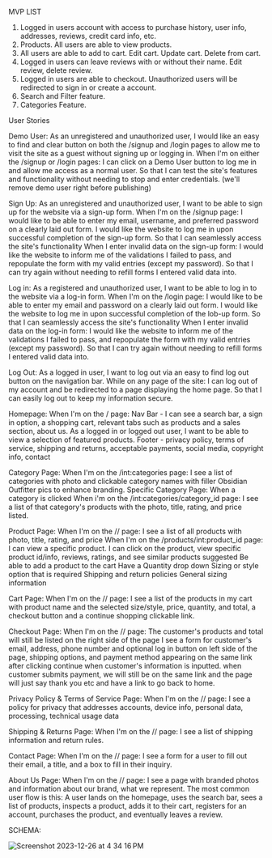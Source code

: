 MVP LIST
1. Logged in users account with access to purchase history, user info, addresses, reviews, credit card info, etc.
2. Products. All users are able to view products.
3. All users are able to add to cart. Edit cart. Update cart. Delete from cart.
4. Logged in users can leave reviews with or without their name. Edit review, delete review.
5. Logged in users are able to checkout. Unauthorized users will be redirected to sign in or create a account.
6. Search and Filter feature.
7. Categories Feature.


User Stories

Demo User: As an unregistered and unauthorized user, I would like an easy to find and clear button on both the /signup and /login pages to allow me to visit the site as a guest without signing up or logging in. When I'm on either the /signup or /login pages: I can click on a Demo User button to log me in and allow me access as a normal user. So that I can test the site's features and functionality without needing to stop and enter credentials. (we'll remove demo user right before publishing)

Sign Up:
As an unregistered and unauthorized user, I want to be able to sign up for the website via a sign-up form. When I'm on the /signup page: I would like to be able to enter my email, username, and preferred password on a clearly laid out form. I would like the website to log me in upon successful completion of the sign-up form. So that I can seamlessly access the site's functionality When I enter invalid data on the sign-up form: I would like the website to inform me of the validations I failed to pass, and repopulate the form with my valid entries (except my password). So that I can try again without needing to refill forms I entered valid data into.

Log in:
As a registered and unauthorized user, I want to be able to log in to the website via a log-in form. When I'm on the /login page: I would like to be able to enter my email and password on a clearly laid out form. I would like the website to log me in upon successful completion of the lob-up form. So that I can seamlessly access the site's functionality When I enter invalid data on the log-in form: I would like the website to inform me of the validations I failed to pass, and repopulate the form with my valid entries (except my password). So that I can try again without needing to refill forms I entered valid data into.

Log Out:
As a logged in user, I want to log out via an easy to find log out button on the navigation bar. While on any page of the site: I can log out of my account and be redirected to a page displaying the home page. So that I can easily log out to keep my information secure.

Homepage:
When I'm on the / page: Nav Bar - I can see a search bar, a sign in option, a shopping cart, relevant tabs such as products and a sales section, about us. As a logged in or logged out user, I want to be able to view a selection of featured products. Footer - privacy policy, terms of service, shipping and returns, acceptable payments, social media, copyright info, contact

Category Page:
When I'm on the /int:categories page: I see a list of categories with photo and clickable category names with filler Obsidian Outfitter pics to enhance branding. Specific Category Page: When a category is clicked When i'm on the /int:categories/category_id page: I see a list of that category's products with the photo, title, rating, and price listed.

Product Page:
When I'm on the // page: I see a list of all products with photo, title, rating, and price When I'm on the /products/int:product_id page: I can view a specific product. I can click on the product, view specific product id/info, reviews, ratings, and see similar products suggested Be able to add a product to the cart Have a Quantity drop down Sizing or style option that is required Shipping and return policies General sizing information

Cart Page:
When I'm on the // page: I see a list of the products in my cart with product name and the selected size/style, price, quantity, and total, a checkout button and a continue shopping clickable link.

Checkout Page:
When I'm on the // page: The customer's products and total will still be listed on the right side of the page I see a form for customer's email, address, phone number and optional log in button on left side of the page, shipping options, and payment method appearing on the same link after clicking continue when customer's information is inputted. when customer submits payment, we will still be on the same link and the page will just say thank you etc and have a link to go back to home.

Privacy Policy & Terms of Service Page:
When I'm on the // page: I see a policy for privacy that addresses accounts, device info, personal data, processing, technical usage data

Shipping & Returns Page:
When I'm on the // page: I see a list of shipping information and return rules.

Contact Page:
When I'm on the // page: I see a form for a user to fill out their email, a title, and a box to fill in their inquiry.

About Us Page:
When I'm on the // page: I see a page with branded photos and information about our brand, what we represent.
The most common user flow is this:
A user lands on the homepage, uses the search bar, sees a list of products, inspects a product, adds it to their cart, registers for an account, purchases the product, and eventually leaves a review.

SCHEMA:

![Screenshot 2023-12-26 at 4 34 16 PM](https://github.com/morah93/obsidianoutfittersFork/assets/97058803/aff7a1b1-8559-42ab-9bd7-6722b38e4fcd)
